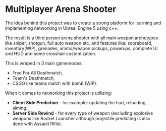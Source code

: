 # Multiplayer Arena Shooter

The idea behind this project was to create a strong platform for learning and implementing networking in Unreal Engine 5 using c++. 

The result is a third person arena shooter with all main weapon archetypes like sniper, shotgun, full auto weapon etc. 
and features like: scoreboard, inventory(WIP), grenades, ammo/weapon pickups, powerups, complete UI and HUD and some crosshair customization.

This is wraped in 3 main gamemodes: 
- Free For All Deathmatch,
- Team's Deathmatch,
- CSGO like teams match with bomb (WIP).

When it comes to networking this project is utilizing:
- **Client Side Prediction** - for example: updating the hud, reloading, aiming.
- **Server Side Rewind** - for every type of weapon (excluding explosive weapons like Rocket Launcher although projectile predicting is also done with Assault Rifle).
